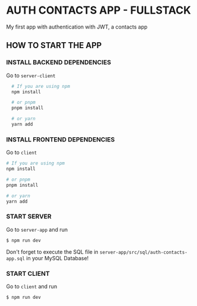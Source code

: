 # AUTH CONTACTS APP - FULLSTACK
My first app with authentication with JWT, a contacts app

## HOW TO START THE APP

### INSTALL BACKEND DEPENDENCIES
Go to ```server-client```
```bash
  # If you are using npm
  npm install

  # or pnpm
  pnpm install

  # or yarn
  yarn add
```

### INSTALL FRONTEND DEPENDENCIES
Go to ```client```
```bash
# If you are using npm
npm install

# or pnpm
pnpm install

# or yarn
yarn add
```

### START SERVER
Go to ```server-app``` and run
```bash
$ npm run dev
```

Don't forget to execute the SQL file in ```server-app/src/sql/auth-contacts-app.sql``` in your MySQL Database!

### START CLIENT
Go to ```client``` and run
```bash
$ npm run dev
```